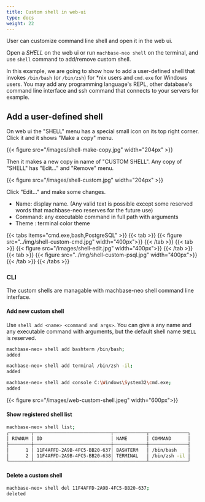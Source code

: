 ```yaml
---
title: Custom shell in web-ui
type: docs
weight: 22
---
```


User can customize command line shell and open it in the web ui.

Open a *SHELL* on the web ui or run `machbase-neo shell` on the terminal, and use `shell` command to add/remove custom shell.

In this example, we are going to show how to add a user-defined shell that invokes `/bin/bash` (or `/bin/zsh`) for *nix users and `cmd.exe` for Windows users. You may add any programming language's REPL, other database's command line interface and ssh command that connects to your servers for example.

## Add a user-defined shell

On web ui the "SHELL" menu has a special small icon on its top right corner. Click it and it shows "Make a copy" menu.

{{< figure src="/images/shell-make-copy.jpg" width="204px" >}}

Then it makes a new copy in name of "CUSTOM SHELL". Any copy of "SHELL" has "Edit..." and "Remove" menu.

{{< figure src="/images/shell-custom.jpg" width="204px" >}}

Click "Edit..." and make some changes.

- Name: display name. (Any valid text is possible except some reserved words that machbase-neo reserves for the future use)
- Command: any executable command in full path with arguments
- Theme : terminal color theme

{{< tabs items="cmd.exe,bash,PostgreSQL" >}}
{{< tab >}}
{{< figure src="../img/shell-custom-cmd.jpg" width="400px">}}
{{< /tab >}}
{{< tab >}}
{{< figure src="/images/shell-edit.jpg" width="400px">}}
{{< /tab >}}
{{< tab >}}
{{< figure src="../img/shell-custom-psql.jpg" width="400px">}}
{{< /tab >}}
{{< /tabs >}}

### CLI

The custom shells are managable with machbase-neo shell command line interface.

#### Add new custom shell

Use `shell add <name> <command and args>`. You can give a any name and any executable command with arguments, but the default shell name `SHELL` is reserved.

```sh
machbase-neo» shell add bashterm /bin/bash;
added
```

```sh
machbase-neo» shell add terminal /bin/zsh -il;
added
```

```sh
machbase-neo» shell add console C:\Windows\System32\cmd.exe;
added
```

{{< figure src="/images/web-custom-shell.jpeg" width="600px">}}

#### Show registered shell list

```sh
machbase-neo» shell list;
┌────────┬────────────────────────────┬────────────┬──────────────┐
│ ROWNUM │ ID                         │ NAME       │ COMMAND      │
├────────┼────────────────────────────┼────────────┼──────────────┤
│      1 │ 11F4AFFD-2A9B-4FC5-BB20-637│ BASHTERM   │ /bin/bash    │
│      2 │ 11F4AFFD-2A9B-4FC5-BB20-638│ TERMINAL   │ /bin/zsh -il │
└────────┴────────────────────────────┴────────────┴──────────────┘
```


#### Delete a custom shell

```sh
machbase-neo» shell del 11F4AFFD-2A9B-4FC5-BB20-637;
deleted
```


